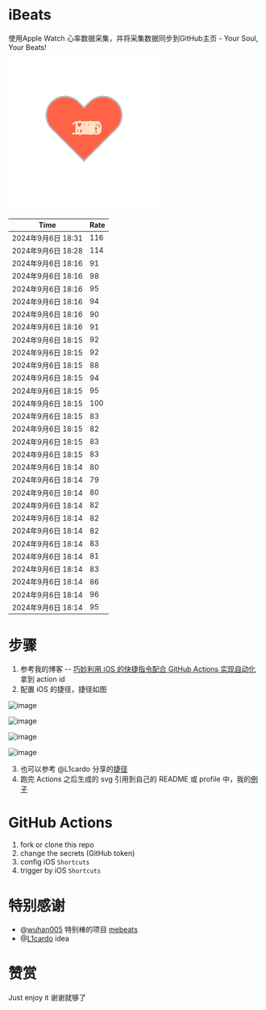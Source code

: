 # iBeats
使用Apple Watch 心率数据采集，并将采集数据同步到GitHub主页 - Your Soul, Your Beats!

![](./files/heart.svg)

<!--START_SECTION:my_heart_rate-->
| Time | Rate | 
 | ---- | ---- | 
| 2024年9月6日 18:31 | 116 |
| 2024年9月6日 18:28 | 114 |
| 2024年9月6日 18:16 | 91 |
| 2024年9月6日 18:16 | 98 |
| 2024年9月6日 18:16 | 95 |
| 2024年9月6日 18:16 | 94 |
| 2024年9月6日 18:16 | 90 |
| 2024年9月6日 18:16 | 91 |
| 2024年9月6日 18:15 | 92 |
| 2024年9月6日 18:15 | 92 |
| 2024年9月6日 18:15 | 88 |
| 2024年9月6日 18:15 | 94 |
| 2024年9月6日 18:15 | 95 |
| 2024年9月6日 18:15 | 100 |
| 2024年9月6日 18:15 | 83 |
| 2024年9月6日 18:15 | 82 |
| 2024年9月6日 18:15 | 83 |
| 2024年9月6日 18:15 | 83 |
| 2024年9月6日 18:14 | 80 |
| 2024年9月6日 18:14 | 79 |
| 2024年9月6日 18:14 | 80 |
| 2024年9月6日 18:14 | 82 |
| 2024年9月6日 18:14 | 82 |
| 2024年9月6日 18:14 | 82 |
| 2024年9月6日 18:14 | 83 |
| 2024年9月6日 18:14 | 81 |
| 2024年9月6日 18:14 | 83 |
| 2024年9月6日 18:14 | 86 |
| 2024年9月6日 18:14 | 96 |
| 2024年9月6日 18:14 | 95 |

<!--END_SECTION:my_heart_rate-->

# 步骤
1. 参考我的博客 -- [巧妙利用 iOS 的快捷指令配合 GitHub Actions 实现自动化](https://github.com/yihong0618/gitblog/issues/198) 拿到 action id
2. 配置 iOS 的捷径，捷径如图

![image](https://user-images.githubusercontent.com/15976103/122154218-0db0b480-ce97-11eb-93bb-5aec07c558dc.png)

![image](https://user-images.githubusercontent.com/15976103/122154236-186b4980-ce97-11eb-8e4b-70551a0391ae.png)

![image](https://user-images.githubusercontent.com/15976103/122154268-2d47dd00-ce97-11eb-902e-3acf292265a9.png)

![image](https://user-images.githubusercontent.com/15976103/122174055-fa144680-ceb4-11eb-9be2-3eb83cd516f7.png)

3. 也可以参考 @L1cardo 分享的[捷径](https://www.icloud.com/shortcuts/6ab6047b459c41ad822ad6b94b1c03d4)
4. 跑完 Actions 之后生成的 svg 引用到自己的 README 或 profile 中，我的[例子](https://github.com/yihong0618) 

# GitHub Actions

1. fork or clone this repo
2. change the secrets (GitHub token)
3. config iOS `Shortcuts` 
4. trigger by iOS `Shortcuts`

# 特别感谢
- @[wuhan005](https://github.com/wuhan005) 特别棒的项目 [mebeats](https://github.com/wuhan005/mebeats)
- @[L1cardo](https://github.com/L1cardo) idea

# 赞赏
Just enjoy it
谢谢就够了
